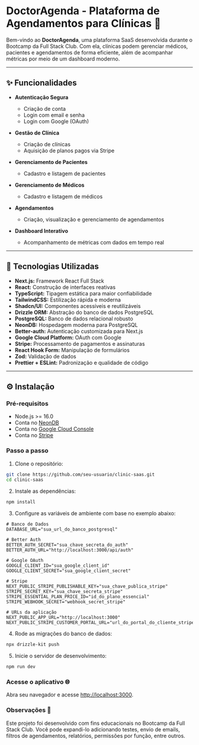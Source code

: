 # DoctorAgenda - Plataforma de Agendamentos para Clínicas 🏥

Bem-vindo ao **DoctorAgenda**, uma plataforma SaaS desenvolvida durante o Bootcamp da Full Stack Club. Com ela, clínicas podem gerenciar médicos, pacientes e agendamentos de forma eficiente, além de acompanhar métricas por meio de um dashboard moderno.

---

## ✨ Funcionalidades

- **Autenticação Segura**
  - Criação de conta
  - Login com email e senha
  - Login com Google (OAuth)

- **Gestão de Clínica**
  - Criação de clínicas
  - Aquisição de planos pagos via Stripe

- **Gerenciamento de Pacientes**
  - Cadastro e listagem de pacientes

- **Gerenciamento de Médicos**
  - Cadastro e listagem de médicos

- **Agendamentos**
  - Criação, visualização e gerenciamento de agendamentos

- **Dashboard Interativo**
  - Acompanhamento de métricas com dados em tempo real

---

## 🚀 Tecnologias Utilizadas

- **Next.js:** Framework React Full Stack
- **React:** Construção de interfaces reativas
- **TypeScript:** Tipagem estática para maior confiabilidade
- **TailwindCSS:** Estilização rápida e moderna
- **Shadcn/UI:** Componentes acessíveis e reutilizáveis
- **Drizzle ORM:** Abstração do banco de dados PostgreSQL
- **PostgreSQL:** Banco de dados relacional robusto
- **NeonDB:** Hospedagem moderna para PostgreSQL
- **Better-auth:** Autenticação customizada para Next.js
- **Google Cloud Platform:** OAuth com Google
- **Stripe:** Processamento de pagamentos e assinaturas
- **React Hook Form:** Manipulação de formulários
- **Zod:** Validação de dados
- **Prettier + ESLint:** Padronização e qualidade de código

---

## ⚙️ Instalação

### Pré-requisitos

- Node.js >= 16.0
- Conta no [NeonDB](https://neon.tech)
- Conta no [Google Cloud Console](https://console.cloud.google.com)
- Conta no [Stripe](https://stripe.com)
  
### Passo a passo

1. Clone o repositório:

```bash
git clone https://github.com/seu-usuario/clinic-saas.git
cd clinic-saas
```

2. Instale as dependências:

```bash
npm install
```

3. Configure as variáveis de ambiente com base no exemplo abaixo:

```env
# Banco de Dados
DATABASE_URL="sua_url_do_banco_postgresql"

# Better Auth
BETTER_AUTH_SECRET="sua_chave_secreta_do_auth"
BETTER_AUTH_URL="http://localhost:3000/api/auth"

# Google OAuth
GOOGLE_CLIENT_ID="sua_google_client_id"
GOOGLE_CLIENT_SECRET="sua_google_client_secret"

# Stripe
NEXT_PUBLIC_STRIPE_PUBLISHABLE_KEY="sua_chave_publica_stripe"
STRIPE_SECRET_KEY="sua_chave_secreta_stripe"
STRIPE_ESSENTIAL_PLAN_PRICE_ID="id_do_plano_essencial"
STRIPE_WEBHOOK_SECRET="webhook_secret_stripe"

# URLs da aplicação
NEXT_PUBLIC_APP_URL="http://localhost:3000"
NEXT_PUBLIC_STRIPE_CUSTOMER_PORTAL_URL="url_do_portal_do_cliente_stripe"
```

4. Rode as migrações do banco de dados:

```bash
npx drizzle-kit push
```

5. Inicie o servidor de desenvolvimento:

```bash
npm run dev
```

### **Acesse o aplicativo** 🌐

Abra seu navegador e acesse [http://localhost:3000](http://localhost:3000).

### **Observações** 📌 

Este projeto foi desenvolvido com fins educacionais no Bootcamp da Full Stack Club. Você pode expandi-lo adicionando testes, envio de emails, filtros de agendamentos, relatórios, permissões por função, entre outros.
